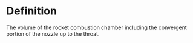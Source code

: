 # Definition

The volume of the rocket combustion chamber including the convergent
portion of the nozzle up to the throat.
